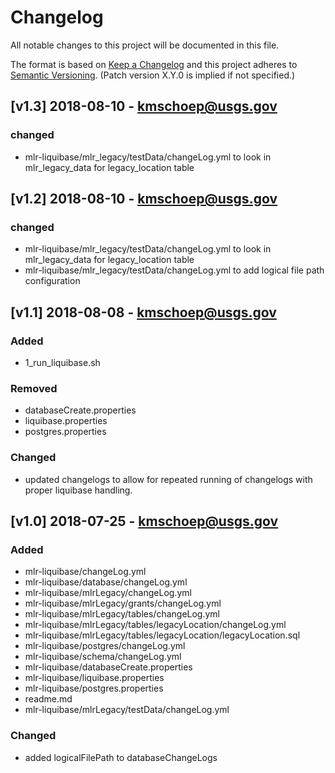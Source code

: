 # Changelog
All notable changes to this project will be documented in this file.

The format is based on [Keep a Changelog](http://keepachangelog.com/en/1.0.0/)
and this project adheres to [Semantic Versioning](http://semver.org/spec/v2.0.0.html). (Patch version X.Y.0 is implied if not specified.)

## [v1.3] 2018-08-10 - kmschoep@usgs.gov
### changed
- mlr-liquibase/mlr_legacy/testData/changeLog.yml to look in mlr_legacy_data for legacy_location table

## [v1.2] 2018-08-10 - kmschoep@usgs.gov
### changed
- mlr-liquibase/mlr_legacy/testData/changeLog.yml to look in mlr_legacy_data for legacy_location table
- mlr-liquibase/mlr_legacy/testData/changeLog.yml to add logical file path configuration

## [v1.1] 2018-08-08 - kmschoep@usgs.gov
### Added
- 1_run_liquibase.sh

### Removed
- databaseCreate.properties
- liquibase.properties
- postgres.properties

### Changed
- updated changelogs to allow for repeated running of changelogs with proper liquibase handling.

## [v1.0] 2018-07-25 - kmschoep@usgs.gov
### Added
- mlr-liquibase/changeLog.yml
- mlr-liquibase/database/changeLog.yml 
- mlr-liquibase/mlrLegacy/changeLog.yml
- mlr-liquibase/mlrLegacy/grants/changeLog.yml
- mlr-liquibase/mlrLegacy/tables/changeLog.yml
- mlr-liquibase/mlrLegacy/tables/legacyLocation/changeLog.yml
- mlr-liquibase/mlrLegacy/tables/legacyLocation/legacyLocation.sql
- mlr-liquibase/postgres/changeLog.yml
- mlr-liquibase/schema/changeLog.yml
- mlr-liquibase/databaseCreate.properties
- mlr-liquibase/liquibase.properties
- mlr-liquibase/postgres.properties
- readme.md
- mlr-liquibase/mlrLegacy/testData/changeLog.yml

### Changed
- added logicalFilePath to databaseChangeLogs